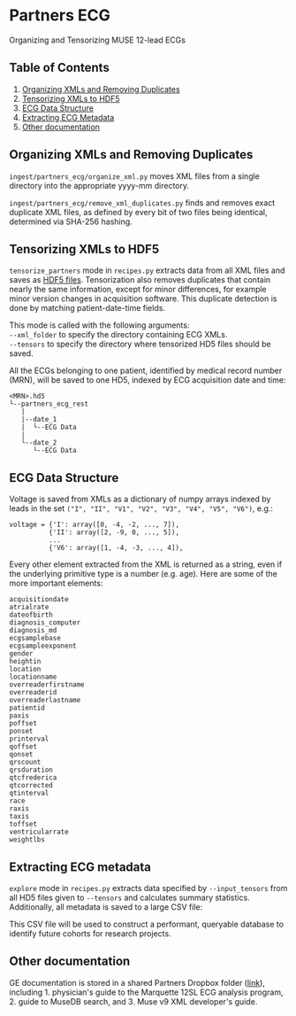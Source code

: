 # Partners ECG
Organizing and Tensorizing MUSE 12-lead ECGs

## Table of Contents
1. [Organizing XMLs and Removing Duplicates](#organizing-xmls-and-removing-duplicates)
2. [Tensorizing XMLs to HDF5](#tensorizing-xmls-to-hdf5)
3. [ECG Data Structure](#ecg-data-structure)
4. [Extracting ECG Metadata](#extracting-ecg-metadata)
5. [Other documentation](#other-documentation)

## Organizing XMLs and Removing Duplicates
`ingest/partners_ecg/organize_xml.py` moves XML files from a single directory into the appropriate yyyy-mm directory.

`ingest/partners_ecg/remove_xml_duplicates.py` finds and removes exact duplicate XML files, as defined by every bit of two files being identical, determined via SHA-256 hashing.  

## Tensorizing XMLs to HDF5
`tensorize_partners` mode in `recipes.py` extracts data from all XML files and saves as [HDF5 files](https://www.hdfgroup.org). Tensorization also removes duplicates that contain nearly the same information, except for minor differences, for example minor version changes in acquisition software. This duplicate detection is done by matching patient-date-time fields.  

This mode is called with the following arguments:  
`--xml_folder` to specify the directory containing ECG XMLs.  
`--tensors` to specify the directory where tensorized HD5 files should be saved.  

All the ECGs belonging to one patient, identified by medical record number (MRN), will be saved to one HD5, indexed by ECG acquisition date and time:  
```
<MRN>.hd5
└--partners_ecg_rest
   |
   |--date_1
   |  └--ECG Data
   |
   └--date_2
      └--ECG Data
```

## ECG Data Structure
Voltage is saved from XMLs as a dictionary of numpy arrays indexed by leads in the set `("I", "II", "V1", "V2", "V3", "V4", "V5", "V6")`, e.g.:

```
voltage = {'I': array([0, -4, -2, ..., 7]),
          {'II': array([2, -9, 0, ..., 5]),
          ...
          {'V6': array([1, -4, -3, ..., 4]),
```

Every other element extracted from the XML is returned as a string, even if the underlying primitive type is a number (e.g. age). Here are some of the more important elements:

```
acquisitiondate
atrialrate
dateofbirth
diagnosis_computer
diagnosis_md
ecgsamplebase
ecgsampleexponent
gender
heightin
location
locationname
overreaderfirstname
overreaderid
overreaderlastname
patientid
paxis
poffset
ponset
printerval
qoffset
qonset
qrscount
qrsduration
qtcfrederica
qtcorrected
qtinterval
race
raxis
taxis
toffset
ventricularrate
weightlbs
```

## Extracting ECG metadata

`explore` mode in `recipes.py` extracts data specified by `--input_tensors` from all HD5 files given to `--tensors` and calculates summary statistics. Additionally, all metadata is saved to a large CSV file:  

This CSV file will be used to construct a performant, queryable database to identify future cohorts for research projects.

## Other documentation
GE documentation is stored in a shared Partners Dropbox folder ([link](https://www.dropbox.com/sh/c5tgm0lory72ge0/AADqKvUicDdyWzHYhtad0lU4a?dl=0)), including 1. physician's guide to the Marquette 12SL ECG analysis program, 2. guide to MuseDB search, and 3. Muse v9 XML developer's guide.
